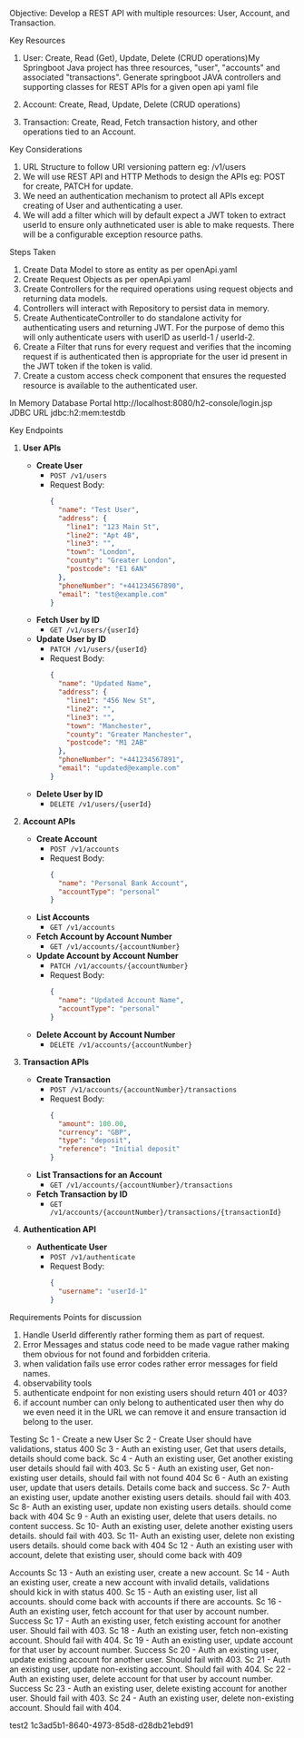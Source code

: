 Objective: 
Develop a REST API with multiple resources: User, Account, and Transaction.

Key Resources

1. User: Create, Read (Get), Update, Delete (CRUD operations)My Springboot Java project has three resources, "user", "accounts" and associated "transactions". 
Generate springboot JAVA controllers and supporting classes for REST APIs for a given open api yaml file

2. Account: Create, Read, Update, Delete (CRUD operations)

3. Transaction: Create, Read, Fetch transaction history, and other operations tied to an Account.

Key Considerations
1. URL Structure to follow URI versioning pattern eg: /v1/users
2. We will use REST API and HTTP Methods to design the APIs eg: POST for create, PATCH for update.
3. We need an authentication mechanism to protect all APIs except creating of User and authenticating a user.
4. We will add a filter which will by default expect a JWT token to extract userId to ensure only authneticated user is able to make requests. There will be a configurable exception resource paths.


Steps Taken
1. Create Data Model to store as entity as per openApi.yaml
2. Create Request Objects as per openApi.yaml
3. Create Controllers for the required operations using request objects and returning data models.
4. Controllers will interact with Repository to persist data in memory.
5. Create AuthenticateController to do standalone activity for authenticating users and returning JWT. For the purpose of demo this will only authenticate users with userID as userId-1 / userId-2.
6. Create a Filter that runs for every request and verifies that the incoming request if is authenticated then is appropriate for the user id present in the JWT token if the token is valid.
7. Create a custom access check component that ensures the requested resource is available to the authenticated user.


In Memory Database Portal
http://localhost:8080/h2-console/login.jsp
JDBC URL jdbc:h2:mem:testdb

Key Endpoints

1. **User APIs**
   - **Create User**
     - `POST /v1/users`
     - Request Body:
       ```json
       {
         "name": "Test User",
         "address": {
           "line1": "123 Main St",
           "line2": "Apt 4B",
           "line3": "",
           "town": "London",
           "county": "Greater London",
           "postcode": "E1 6AN"
         },
         "phoneNumber": "+441234567890",
         "email": "test@example.com"
       }
       ```
   - **Fetch User by ID**
     - `GET /v1/users/{userId}`
   - **Update User by ID**
     - `PATCH /v1/users/{userId}`
     - Request Body:
       ```json
       {
         "name": "Updated Name",
         "address": {
           "line1": "456 New St",
           "line2": "",
           "line3": "",
           "town": "Manchester",
           "county": "Greater Manchester",
           "postcode": "M1 2AB"
         },
         "phoneNumber": "+441234567891",
         "email": "updated@example.com"
       }
       ```
   - **Delete User by ID**
     - `DELETE /v1/users/{userId}`

2. **Account APIs**
   - **Create Account**
     - `POST /v1/accounts`
     - Request Body:
       ```json
       {
         "name": "Personal Bank Account",
         "accountType": "personal"
       }
       ```
   - **List Accounts**
     - `GET /v1/accounts`
   - **Fetch Account by Account Number**
     - `GET /v1/accounts/{accountNumber}`
   - **Update Account by Account Number**
     - `PATCH /v1/accounts/{accountNumber}`
     - Request Body:
       ```json
       {
         "name": "Updated Account Name",
         "accountType": "personal"
       }
       ```
   - **Delete Account by Account Number**
     - `DELETE /v1/accounts/{accountNumber}`

3. **Transaction APIs**
   - **Create Transaction**
     - `POST /v1/accounts/{accountNumber}/transactions`
     - Request Body:
       ```json
       {
         "amount": 100.00,
         "currency": "GBP",
         "type": "deposit",
         "reference": "Initial deposit"
       }
       ```
   - **List Transactions for an Account**
     - `GET /v1/accounts/{accountNumber}/transactions`
   - **Fetch Transaction by ID**
     - `GET /v1/accounts/{accountNumber}/transactions/{transactionId}`

4. **Authentication API**
   - **Authenticate User**
     - `POST /v1/authenticate`
     - Request Body:
       ```json
       {
         "username": "userId-1"
       }
       ```



Requirements Points for discussion
1. Handle UserId differently rather forming them as part of request.
2. Error Messages and status code need to be made vague rather making them obvious for not found and forbidden criteria.
3. when validation fails use error codes rather error messages for field names.
4. observability tools
5. authenticate endpoint for non existing users should return 401 or 403?
6. if account number can only belong to authenticated user then why do we even
need it in the URL we can remove it and ensure transaction id belong to the user.



Testing
Sc 1 - Create a new User
Sc 2 - Create User should have validations, status 400
Sc 3 - Auth an existing user, Get that users details, details should come back.
Sc 4 - Auth an existing user, Get another existing user details should fail with 403.
Sc 5 - Auth an existing user, Get non-existing user details, should fail with not found 404
Sc 6 - Auth an existing user, update that users details. Details come back and success.
Sc 7- Auth an existing user, update another existing users details. should fail with 403.
Sc 8- Auth an existing user, update non existing users details. should come back with 404
Sc 9 - Auth an existing user, delete that users details. no content success.
Sc 10- Auth an existing user, delete another existing users details. should fail with 403.
Sc 11- Auth an existing user, delete non existing users details. should come back with 404
Sc 12 - Auth an existing user with account, delete that existing user, should come back with 409

Accounts 
Sc 13 - Auth an existing user, create a new account.
Sc 14 - Auth an existing user, create a new account with invalid details, validations should kick in with status 400.
Sc 15 - Auth an existing user, list all accounts. should come back with accounts if there are accounts.
Sc 16 - Auth an existing user, fetch account for that user by account number. Success
Sc 17 - Auth an existing user, fetch existing account for another user. Should fail with 403.
Sc 18 - Auth an existing user, fetch non-existing account. Should fail with 404.
Sc 19 - Auth an existing user, update account for that user by account number. Success
Sc 20 - Auth an existing user, update existing account for another user. Should fail with 403.
Sc 21 - Auth an existing user, update non-existing account. Should fail with 404.
Sc 22 - Auth an existing user, delete account for that user by account number. Success
Sc 23 - Auth an existing user, delete existing account for another user. Should fail with 403.
Sc 24 - Auth an existing user, delete non-existing account. Should fail with 404.



test2 1c3ad5b1-8640-4973-85d8-d28db21ebd91